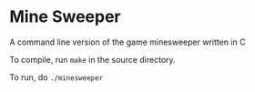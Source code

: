 # Mine Sweeper

A command line version of the game minesweeper written in C

To compile, run `make` in the source directory.

To run, do `./minesweeper`
